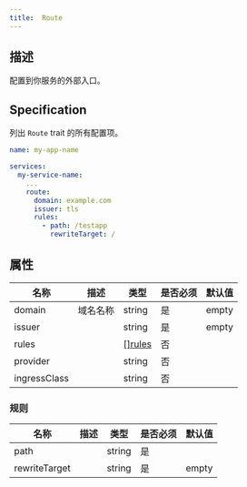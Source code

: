 ```yaml
---
title:  Route
---
```


## 描述

配置到你服务的外部入口。

## Specification

列出 `Route` trait 的所有配置项。

```yaml
name: my-app-name

services:
  my-service-name:
    ...
    route:
      domain: example.com
      issuer: tls
      rules:
        - path: /testapp
          rewriteTarget: /
```

## 属性

名称 | 描述 | 类型 | 是否必须 | 默认值 
------------ | ------------- | ------------- | ------------- | ------------- 
 domain |  域名名称 | string | 是 | empty 
 issuer |  | string | 是 | empty 
 rules |  | [[]rules](#rules) | 否 |  
 provider |  | string | 否 |
 ingressClass |  | string | 否 |  


### 规则

名称 | 描述 | 类型 | 是否必须 | 默认值 
------------ | ------------- | ------------- | ------------- | ------------- 
 path |  | string | 是 |  
 rewriteTarget |  | string | 是 | empty 
